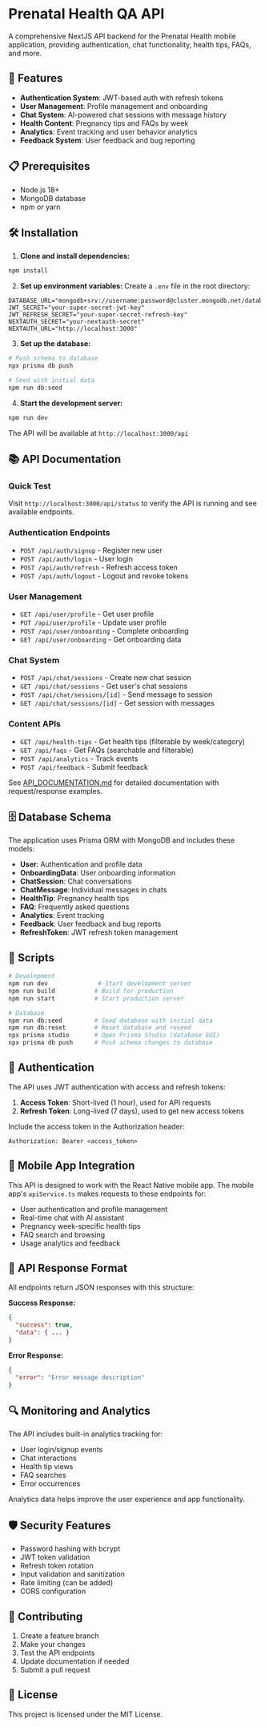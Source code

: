 # Prenatal Health QA API

A comprehensive NextJS API backend for the Prenatal Health mobile application, providing authentication, chat functionality, health tips, FAQs, and more.

## 🚀 Features

- **Authentication System**: JWT-based auth with refresh tokens
- **User Management**: Profile management and onboarding
- **Chat System**: AI-powered chat sessions with message history
- **Health Content**: Pregnancy tips and FAQs by week
- **Analytics**: Event tracking and user behavior analytics
- **Feedback System**: User feedback and bug reporting

## 📋 Prerequisites

- Node.js 18+ 
- MongoDB database
- npm or yarn

## 🛠️ Installation

1. **Clone and install dependencies:**
```bash
npm install
```

2. **Set up environment variables:**
Create a `.env` file in the root directory:
```env
DATABASE_URL="mongodb+srv://username:password@cluster.mongodb.net/database"
JWT_SECRET="your-super-secret-jwt-key"
JWT_REFRESH_SECRET="your-super-secret-refresh-key"
NEXTAUTH_SECRET="your-nextauth-secret"
NEXTAUTH_URL="http://localhost:3000"
```

3. **Set up the database:**
```bash
# Push schema to database
npx prisma db push

# Seed with initial data
npm run db:seed
```

4. **Start the development server:**
```bash
npm run dev
```

The API will be available at `http://localhost:3000/api`

## 📚 API Documentation

### Quick Test
Visit `http://localhost:3000/api/status` to verify the API is running and see available endpoints.

### Authentication Endpoints
- `POST /api/auth/signup` - Register new user
- `POST /api/auth/login` - User login
- `POST /api/auth/refresh` - Refresh access token
- `POST /api/auth/logout` - Logout and revoke tokens

### User Management
- `GET /api/user/profile` - Get user profile
- `PUT /api/user/profile` - Update user profile
- `POST /api/user/onboarding` - Complete onboarding
- `GET /api/user/onboarding` - Get onboarding data

### Chat System
- `POST /api/chat/sessions` - Create new chat session
- `GET /api/chat/sessions` - Get user's chat sessions
- `POST /api/chat/sessions/[id]` - Send message to session
- `GET /api/chat/sessions/[id]` - Get session with messages

### Content APIs
- `GET /api/health-tips` - Get health tips (filterable by week/category)
- `GET /api/faqs` - Get FAQs (searchable and filterable)
- `POST /api/analytics` - Track events
- `POST /api/feedback` - Submit feedback

See [API_DOCUMENTATION.md](./API_DOCUMENTATION.md) for detailed documentation with request/response examples.

## 🗄️ Database Schema

The application uses Prisma ORM with MongoDB and includes these models:

- **User**: Authentication and profile data
- **OnboardingData**: User onboarding information
- **ChatSession**: Chat conversations
- **ChatMessage**: Individual messages in chats
- **HealthTip**: Pregnancy health tips
- **FAQ**: Frequently asked questions
- **Analytics**: Event tracking
- **Feedback**: User feedback and bug reports
- **RefreshToken**: JWT refresh token management

## 🔧 Scripts

```bash
# Development
npm run dev              # Start development server
npm run build           # Build for production
npm run start           # Start production server

# Database
npm run db:seed         # Seed database with initial data
npm run db:reset        # Reset database and reseed
npx prisma studio       # Open Prisma Studio (database GUI)
npx prisma db push      # Push schema changes to database
```

## 🔐 Authentication

The API uses JWT authentication with access and refresh tokens:

1. **Access Token**: Short-lived (1 hour), used for API requests
2. **Refresh Token**: Long-lived (7 days), used to get new access tokens

Include the access token in the Authorization header:
```
Authorization: Bearer <access_token>
```

## 📱 Mobile App Integration

This API is designed to work with the React Native mobile app. The mobile app's `apiService.ts` makes requests to these endpoints for:

- User authentication and profile management
- Real-time chat with AI assistant
- Pregnancy week-specific health tips
- FAQ search and browsing
- Usage analytics and feedback

## 🚦 API Response Format

All endpoints return JSON responses with this structure:

**Success Response:**
```json
{
  "success": true,
  "data": { ... }
}
```

**Error Response:**
```json
{
  "error": "Error message description"
}
```

## 🔍 Monitoring and Analytics

The API includes built-in analytics tracking for:
- User login/signup events
- Chat interactions
- Health tip views
- FAQ searches
- Error occurrences

Analytics data helps improve the user experience and app functionality.

## 🛡️ Security Features

- Password hashing with bcrypt
- JWT token validation
- Refresh token rotation
- Input validation and sanitization
- Rate limiting (can be added)
- CORS configuration

## 🤝 Contributing

1. Create a feature branch
2. Make your changes
3. Test the API endpoints
4. Update documentation if needed
5. Submit a pull request

## 📄 License

This project is licensed under the MIT License.
